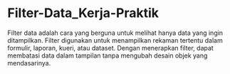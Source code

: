 # Filter-Data_Kerja-Praktik
Filter data adalah cara yang berguna untuk melihat hanya data yang ingin ditampilkan. Filter digunakan untuk menampilkan rekaman tertentu dalam formulir, laporan, kueri, atau dataset. Dengan menerapkan filter, dapat membatasi data dalam tampilan tanpa mengubah desain objek yang mendasarinya.
